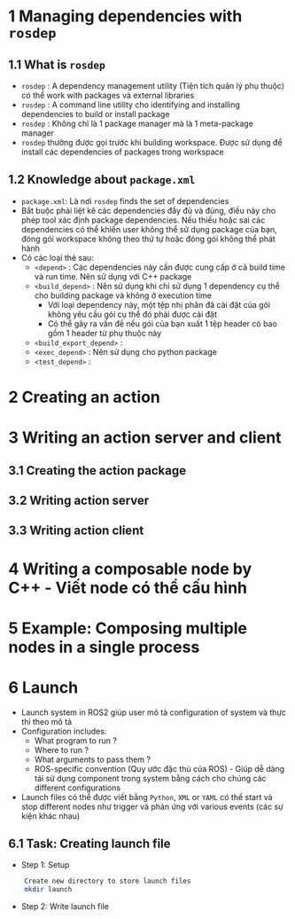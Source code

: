 # 1 Managing dependencies with `rosdep`
## 1.1 What is `rosdep`
- `rosdep` : A dependency management utility (Tiện tích quản lý phụ thuộc) có thể work with packages và external libraries
- `rosdep` : A command line utility cho identifying and installing dependencies to build or install package
- `rosdep` : Không chỉ là 1 package manager mà là 1 meta-package manager
- `rosdep` thường được gọi trước khi building workspace. Được sử dụng để install các dependencies of packages trong workspace

## 1.2 Knowledge about `package.xml`

- `package.xml`: Là nơi `rosdep` finds the set of dependencies
- Bắt buộc phải liệt kê các dependencies đầy đủ và đúng, điều này cho phép tool xác định package dependencies. Nếu thiếu hoặc sai các dependencies có thể khiến user không thể sử dụng package của bạn, đóng gói workspace không theo thứ tự hoặc đóng gói không thể phát hành
- Có các loại thẻ sau:
	- `<depend>` : Các dependencies này cần được cung cấp ở cả build time và run time. Nên sử dụng với C++ package
	- `<build_depend>` : Nên sử dụng khi chỉ sử dụng 1 dependency cụ thể cho building package và không ở execution time
		- Với loại dependency này, một tệp nhị phân đã cài đặt của gói không yêu cầu gói cụ thể đó phải được cài đặt
		- Có thể gây ra vấn đề nếu gói của bạn xuất 1 tệp header có bao gồm 1 header từ phụ thuộc này
	- `<build_export_depend>` : 
	- `<exec_depend>` : Nên sử dụng cho python package
	- `<test_depend>` : 

# 2 Creating an action

# 3 Writing an action server and client
## 3.1 Creating the action package

## 3.2 Writing action server

## 3.3 Writing action client


# 4 Writing a composable node by C++ - Viết node có thể cấu hình

# 5 Example: Composing multiple nodes in a single process


# 6 Launch
- Launch system in ROS2 giúp user mô tả configuration of system và thực thi theo mô tả
- Configuration includes:
	- What program to run ?
	- Where to run ?
	- What arguments to pass them ?
	- ROS-specific convention (Quy ước đặc thù của ROS) - Giúp dễ dàng tái sử dụng component trong system bằng cách cho chúng các different configurations
- Launch files có thể được viết bằng `Python`, `XML` or `YAML` có thể start và stop different nodes như trigger và phản ứng với various events (các sự kiện khác nhau)

## 6.1 Task: Creating launch file
- Step 1: Setup
```bash
	Create new directory to store launch files
	mkdir launch
```
- Step 2: Write launch file